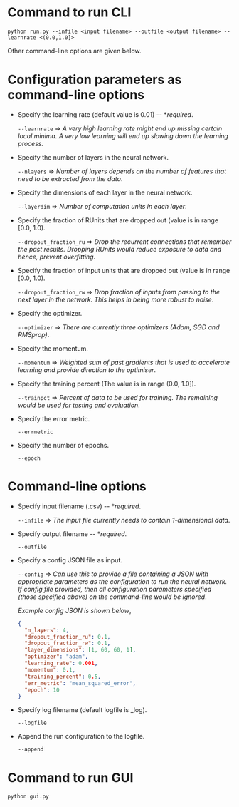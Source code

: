 Command to run CLI
========================
```
python run.py --infile <input filename> --outfile <output filename> --learnrate <(0.0,1.0]>
```
Other command-line options are given below.


Configuration parameters as command-line options
================================================
- Specify the learning rate (default value is 0.01) -- \**required*.  

  ```--learnrate``` => *A very high learning rate might end up missing certain local minima. A very low learning will end up slowing down the learning process.*  

- Specify the number of layers in the neural network.  

  ```--nlayers``` => *Number of layers depends on the number of features that need to be extracted from the data*.  

- Specify the dimensions of each layer in the neural network.  

  ```--layerdim``` => *Number of computation units in each layer*.  

- Specify the fraction of RUnits that are dropped out (value is in range [0.0, 1.0).  

  ```--dropout_fraction_ru``` => *Drop the recurrent connections that remember the past results. Dropping RUnits would reduce exposure to data and hence, prevent overfitting*.  

- Specify the fraction of input units that are dropped out (value is in range [0.0, 1.0).  

  ```--dropout_fraction_rw``` => *Drop fraction of inputs from passing to the next layer in the network. This helps in being more robust to noise*.  

- Specify the optimizer.  

  ```--optimizer``` => *There are currently three optimizers (Adam, SGD and RMSprop)*.  

- Specify the momentum.  

  ```--momentum``` => *Weighted sum of past gradients that is used to accelerate learning and provide direction to the optimiser*.  

- Specify the training percent (The value is in range (0.0, 1.0]).  

  ```--trainpct``` => *Percent of data to be used for training. The remaining would be used for testing and evaluation*.   

- Specify the error metric.  

  ```--errmetric```  

- Specify the number of epochs.  

  ```--epoch```  



Command-line options
====================
- Specify input filename (.csv) -- \**required*.  

  ```--infile``` => *The input file currently needs to contain 1-dimensional data*.  

- Specify output filename -- \**required*.  

  ```--outfile```  

- Specify a config JSON file as input.  

  ```--config``` => *Can use this to provide a file containing a JSON with appropriate parameters as the configuration to run the neural network. If config file provided, then all configuration parameters specified (those specified above) on the command-line would be ignored*.  

  *Example config JSON is shown below*,
  ```json
  {  
	"n_layers": 4,  
	"dropout_fraction_ru": 0.1,  
	"dropout_fraction_rw": 0.1,  
	"layer_dimensions": [1, 60, 60, 1],  
	"optimizer": "adam",  
	"learning_rate": 0.001,  
	"momentum": 0.1,  
	"training_percent": 0.5,  
	"err_metric": "mean_squared_error",  
	"epoch": 10  
  }
  ```  

- Specify log filename (default logfile is <outputfile>_log).  

  ```--logfile```  

- Append the run configuration to the logfile.  

  ```--append```


Command to run GUI
========================
```
python gui.py
```


